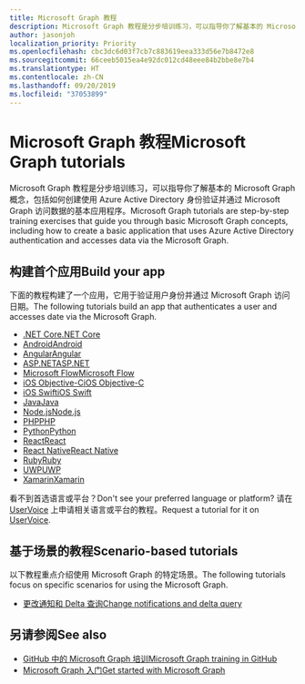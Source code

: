 ```yaml
---
title: Microsoft Graph 教程
description: Microsoft Graph 教程是分步培训练习，可以指导你了解基本的 Microsoft Graph 概念，包括如何创建使用 Azure Active Directory 身份验证并通过 Microsoft Graph 访问数据的基本应用程序。
author: jasonjoh
localization_priority: Priority
ms.openlocfilehash: cbc3dc6d03f7cb7c883619eea333d56e7b8472e8
ms.sourcegitcommit: 66ceeb5015ea4e92dc012cd48eee84b2bbe8e7b4
ms.translationtype: HT
ms.contentlocale: zh-CN
ms.lasthandoff: 09/20/2019
ms.locfileid: "37053899"
---
```

# <a name="microsoft-graph-tutorials"></a><span data-ttu-id="467a4-103">Microsoft Graph 教程</span><span class="sxs-lookup"><span data-stu-id="467a4-103">Microsoft Graph tutorials</span></span>

<span data-ttu-id="467a4-104">Microsoft Graph 教程是分步培训练习，可以指导你了解基本的 Microsoft Graph 概念，包括如何创建使用 Azure Active Directory 身份验证并通过 Microsoft Graph 访问数据的基本应用程序。</span><span class="sxs-lookup"><span data-stu-id="467a4-104">Microsoft Graph tutorials are step-by-step training exercises that guide you through basic Microsoft Graph concepts, including how to create a basic application that uses Azure Active Directory authentication and accesses data via the Microsoft Graph.</span></span>

## <a name="build-your-first-app"></a><span data-ttu-id="467a4-105">构建首个应用</span><span class="sxs-lookup"><span data-stu-id="467a4-105">Build your app</span></span>

<span data-ttu-id="467a4-106">下面的教程构建了一个应用，它用于验证用户身份并通过 Microsoft Graph 访问日期。</span><span class="sxs-lookup"><span data-stu-id="467a4-106">The following tutorials build an app that authenticates a user and accesses date via the Microsoft Graph.</span></span>

- [<span data-ttu-id="467a4-107">.NET Core</span><span class="sxs-lookup"><span data-stu-id="467a4-107">.NET Core</span></span>](/graph/tutorials/dotnet-core)
- [<span data-ttu-id="467a4-108">Android</span><span class="sxs-lookup"><span data-stu-id="467a4-108">Android</span></span>](/graph/tutorials/android)
- [<span data-ttu-id="467a4-109">Angular</span><span class="sxs-lookup"><span data-stu-id="467a4-109">Angular</span></span>](/graph/tutorials/angular)
- [<span data-ttu-id="467a4-110">ASP.NET</span><span class="sxs-lookup"><span data-stu-id="467a4-110">ASP.NET</span></span>](/graph/tutorials/aspnet)
- [<span data-ttu-id="467a4-111">Microsoft Flow</span><span class="sxs-lookup"><span data-stu-id="467a4-111">Microsoft Flow</span></span>](/graph/tutorials/flow)
- [<span data-ttu-id="467a4-112">iOS Objective-C</span><span class="sxs-lookup"><span data-stu-id="467a4-112">iOS Objective-C</span></span>](/graph/tutorials/ios-objectivec)
- [<span data-ttu-id="467a4-113">iOS Swift</span><span class="sxs-lookup"><span data-stu-id="467a4-113">iOS Swift</span></span>](/graph/tutorials/ios-swift)
- [<span data-ttu-id="467a4-114">Java</span><span class="sxs-lookup"><span data-stu-id="467a4-114">Java</span></span>](/graph/tutorials/java)
- [<span data-ttu-id="467a4-115">Node.js</span><span class="sxs-lookup"><span data-stu-id="467a4-115">Node.js</span></span>](/graph/tutorials/node)
- [<span data-ttu-id="467a4-116">PHP</span><span class="sxs-lookup"><span data-stu-id="467a4-116">PHP</span></span>](/graph/tutorials/php)
- [<span data-ttu-id="467a4-117">Python</span><span class="sxs-lookup"><span data-stu-id="467a4-117">Python</span></span>](/graph/tutorials/python)
- [<span data-ttu-id="467a4-118">React</span><span class="sxs-lookup"><span data-stu-id="467a4-118">React</span></span>](/graph/tutorials/react)
- [<span data-ttu-id="467a4-119">React Native</span><span class="sxs-lookup"><span data-stu-id="467a4-119">React Native</span></span>](/graph/tutorials/react-native)
- [<span data-ttu-id="467a4-120">Ruby</span><span class="sxs-lookup"><span data-stu-id="467a4-120">Ruby</span></span>](/graph/tutorials/ruby)
- [<span data-ttu-id="467a4-121">UWP</span><span class="sxs-lookup"><span data-stu-id="467a4-121">UWP</span></span>](/graph/tutorials/uwp)
- [<span data-ttu-id="467a4-122">Xamarin</span><span class="sxs-lookup"><span data-stu-id="467a4-122">Xamarin</span></span>](/graph/tutorials/xamarin)

<span data-ttu-id="467a4-123">看不到首选语言或平台？</span><span class="sxs-lookup"><span data-stu-id="467a4-123">Don't see your preferred language or platform?</span></span> <span data-ttu-id="467a4-124">请在 [UserVoice](https://microsoftgraph.uservoice.com/forums/920506-microsoft-graph-feature-requests) 上申请相关语言或平台的教程。</span><span class="sxs-lookup"><span data-stu-id="467a4-124">Request a tutorial for it on [UserVoice](https://microsoftgraph.uservoice.com/forums/920506-microsoft-graph-feature-requests).</span></span>

## <a name="scenario-based-tutorials"></a><span data-ttu-id="467a4-125">基于场景的教程</span><span class="sxs-lookup"><span data-stu-id="467a4-125">Scenario-based tutorials</span></span>

<span data-ttu-id="467a4-126">以下教程重点介绍使用 Microsoft Graph 的特定场景。</span><span class="sxs-lookup"><span data-stu-id="467a4-126">The following tutorials focus on specific scenarios for using the Microsoft Graph.</span></span>

- [<span data-ttu-id="467a4-127">更改通知和 Delta 查询</span><span class="sxs-lookup"><span data-stu-id="467a4-127">Change notifications and delta query</span></span>](/graph/tutorials/change-notifications)

## <a name="see-also"></a><span data-ttu-id="467a4-128">另请参阅</span><span class="sxs-lookup"><span data-stu-id="467a4-128">See also</span></span>

- [<span data-ttu-id="467a4-129">GitHub 中的 Microsoft Graph 培训</span><span class="sxs-lookup"><span data-stu-id="467a4-129">Microsoft Graph training in GitHub</span></span>](https://github.com/microsoftgraph?utf8=%E2%9C%93&q=msgraph-training&type=&language=)
- [<span data-ttu-id="467a4-130">Microsoft Graph 入门</span><span class="sxs-lookup"><span data-stu-id="467a4-130">Get started with Microsoft Graph</span></span>](https://developer.microsoft.com/graph/get-started)
